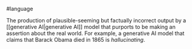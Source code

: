 #language

The production of plausible-seeming but factually incorrect output by a
[[generative AI|generative AI]] model that purports to be making an
assertion about the real world.
For example, a generative AI model that claims that Barack Obama died in 1865
is <em>hallucinating</em>.

